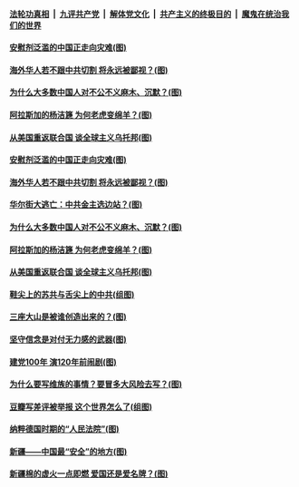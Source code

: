 ####  [法轮功真相](../../../../basic/blob/master/README.md?t=04051501) &nbsp;|&nbsp; [九评共产党](../../../../9ping.md/blob/master/README.md?t=04051501) &nbsp;|&nbsp; [解体党文化](../../../../jtdwh.md/blob/master/README.md?t=04051501)  &nbsp;|&nbsp; [共产主义的终极目的](../../../../gczydzjmd.md/blob/master/README.md?t=04051501) &nbsp;|&nbsp; [魔鬼在统治我们的世界](../../../../mgztzwmdsj.md/blob/master/README.md?t=04051501) 

#### [安慰剂泛滥的中国正走向灾难(图)](../pages/p4/967762.md?t=04051501) 

#### [海外华人若不跟中共切割 将永远被鄙视？(图)](../pages/p4/967765.md?t=04051501) 

#### [为什么大多数中国人对不公不义麻木、沉默？(图)](../pages/p4/967760.md?t=04051501) 

#### [阿拉斯加的杨洁篪 为何老虎变绵羊？(图)](../pages/p4/967723.md?t=04051501) 

#### [从美国重返联合国 谈全球主义乌托邦(图)](../pages/p4/966832.md?t=04051501) 


#### [安慰剂泛滥的中国正走向灾难(图)](../pages/p4/967762.md?t=04051501) 

#### [海外华人若不跟中共切割 将永远被鄙视？(图)](../pages/p4/967765.md?t=04051501) 

#### [华尔街大逃亡：中共金主选边站？(图)](../pages/p4/967759.md?t=04051501) 

#### [为什么大多数中国人对不公不义麻木、沉默？(图)](../pages/p4/967760.md?t=04051501) 

#### [阿拉斯加的杨洁篪 为何老虎变绵羊？(图)](../pages/p4/967723.md?t=04051501) 

#### [从美国重返联合国 谈全球主义乌托邦(图)](../pages/p4/966832.md?t=04051501) 


#### [鞋尖上的苏共与舌尖上的中共(组图)](../pages/p4/967642.md?t=04051501) 

#### [三座大山是被谁创造出来的？(图)](../pages/p4/967536.md?t=04051501) 

#### [坚守信念是对付无力感的武器(图)](../pages/p4/967663.md?t=04051501) 

#### [建党100年 演120年前闹剧(图)](../pages/p4/967529.md?t=04051501) 



#### [为什么要写维族的事情？要冒多大风险去写？(图)](../pages/p4/967572.md?t=04051501) 

#### [豆瓣写差评被举报 这个世界怎么了(组图)](../pages/p4/967577.md?t=04051501) 

#### [纳粹德国时期的“人民法院”(图)](../pages/p4/967575.md?t=04051501) 

#### [新疆——中国最“安全”的地方(图)](../pages/p4/967571.md?t=04051501) 



#### [新疆棉的虚火一点即燃 爱国还是爱名牌？(图)](../pages/p4/967499.md?t=04051501) 

